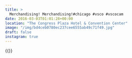 ```yaml
---
title: >
  Merchandising! Merchandising!#chicago #vsco #vscocam
date: 2016-03-03T01:01:28+00:00
location: "The Congress Plaza Hotel & Convention Center"
image: "/img/bd4ceb0780ec237cee6555ab49c71f49.jpg"
draft: false
instagram: true
---
```


{{<photo src="/img/bd4ceb0780ec237cee6555ab49c71f49.jpg">}}
